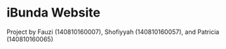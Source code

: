 # iBunda Website
Project by Fauzi (140810160007), Shofiyyah (140810160057), and Patricia (140810160065)
